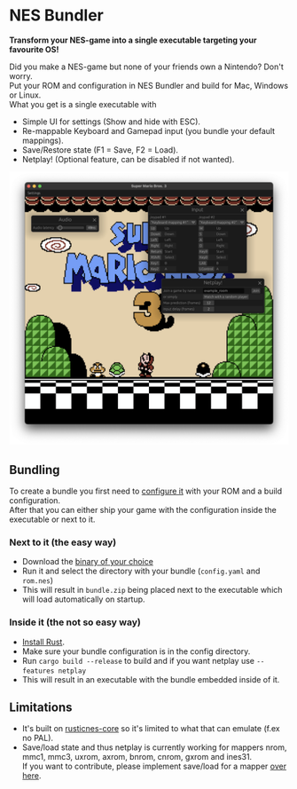# NES Bundler

**Transform your NES-game into a single executable targeting your favourite OS!**

Did you make a NES-game but none of your friends own a Nintendo? Don't worry.  
Put your ROM and configuration in NES Bundler and build for Mac, Windows or Linux.  
What you get is a single executable with
* Simple UI for settings (Show and hide with ESC).
* Re-mappable Keyboard and Gamepad input (you bundle your default mappings).
* Save/Restore state (F1 = Save, F2 = Load).
* Netplay! (Optional feature, can be disabled if not wanted).

<p align="center">
  <img src="https://github.com/tedsteen/nes-bundler/blob/master/screenshot.png?raw=true" alt="Super Mario!"/>
</p>

## Bundling

To create a bundle you first need to [configure it](config/README.md) with your ROM and a build configuration.  
After that you can either ship your game with the configuration inside the executable or next to it.
### Next to it (the easy way)

* Download the [binary of your choice](https://github.com/tedsteen/nes-bundler/releases/)
* Run it and select the directory with your bundle (`config.yaml` and `rom.nes`)
* This will result in `bundle.zip` being placed next to the executable which will load automatically on startup.

### Inside it (the not so easy way)

* [Install Rust](https://www.rust-lang.org/tools/install).
* Make sure your bundle configuration is in the config directory.
* Run `cargo build --release` to build and if you want netplay use `--features netplay`
* This will result in an executable with the bundle embedded inside of it.

## Limitations

* It's built on [rusticnes-core](https://github.com/zeta0134/rusticnes-core) so it's limited to what that can emulate (f.ex no PAL).
* Save/load state and thus netplay is currently working for mappers nrom, mmc1, mmc3, uxrom, axrom, bnrom, cnrom, gxrom and ines31.  
  If you want to contribute, please implement save/load for a mapper [over here](https://github.com/tedsteen/rusticnes-core-for-nes-bundler/blob/master/src/mmc/mapper.rs#L43-L45).
